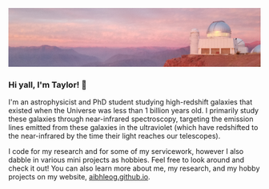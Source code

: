 ![photo of a Chilean sunset with a telescope, taken by Taylor](banner.png)

### Hi yall, I'm Taylor!  :telescope:
I'm an astrophysicist and PhD student studying high-redshift galaxies that existed when the Universe was less than 1 billion years old.  I primarily study these galaxies through near-infrared spectroscopy, targeting the emission lines emitted from these galaxies in the ultraviolet (which have redshifted to the near-infrared by the time their light reaches our telescopes).

I code for my research and for some of my servicework, however I also dabble in various mini projects as hobbies.  Feel free to look around and check it out!  You can also learn more about me, my research, and my hobby projects on my website, [aibhleog.github.io](https://tx.ag/taylor).
